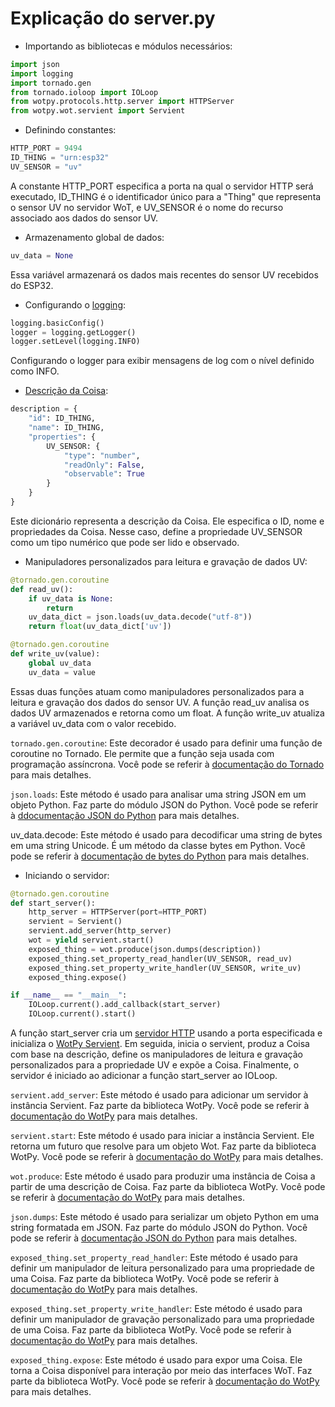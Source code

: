 # Explicação do server.py

- Importando as bibliotecas e módulos necessários:
```py
import json
import logging
import tornado.gen
from tornado.ioloop import IOLoop
from wotpy.protocols.http.server import HTTPServer
from wotpy.wot.servient import Servient
```

- Definindo constantes:
```py
HTTP_PORT = 9494
ID_THING = "urn:esp32"
UV_SENSOR = "uv"
```
A constante HTTP_PORT especifica a porta na qual o servidor HTTP será executado, ID_THING é o identificador único para a "Thing" que representa o sensor UV no servidor WoT, e UV_SENSOR é o nome do recurso associado aos dados do sensor UV.

- Armazenamento global de dados:
```py
uv_data = None
```
Essa variável armazenará os dados mais recentes do sensor UV recebidos do ESP32.

- Configurando o [logging](https://docs.python.org/3/library/logging.html):
```py
logging.basicConfig()
logger = logging.getLogger()
logger.setLevel(logging.INFO)
```
Configurando o logger para exibir mensagens de log com o nível definido como INFO.

- [Descrição da Coisa](https://www.w3.org/TR/wot-thing-description/):
```py
description = {
    "id": ID_THING,
    "name": ID_THING,
    "properties": {
        UV_SENSOR: {
            "type": "number",
            "readOnly": False,
            "observable": True
        }
    }
}
```
Este dicionário representa a descrição da Coisa. Ele especifica o ID, nome e propriedades da Coisa. Nesse caso, define a propriedade UV_SENSOR como um tipo numérico que pode ser lido e observado.

- Manipuladores personalizados para leitura e gravação de dados UV:
```py
@tornado.gen.coroutine
def read_uv():
    if uv_data is None:
        return
    uv_data_dict = json.loads(uv_data.decode("utf-8"))
    return float(uv_data_dict['uv'])

@tornado.gen.coroutine
def write_uv(value):
    global uv_data
    uv_data = value
```
Essas duas funções atuam como manipuladores personalizados para a leitura e gravação dos dados do sensor UV. A função read_uv analisa os dados UV armazenados e retorna como um float. A função write_uv atualiza a variável uv_data com o valor recebido.

`tornado.gen.coroutine`: Este decorador é usado para definir uma função de coroutine no Tornado. Ele permite que a função seja usada com programação assíncrona. Você pode se referir à [documentação do Tornado](https://www.tornadoweb.org/en/stable/gen.html) para mais detalhes.

`json.loads`: Este método é usado para analisar uma string JSON em um objeto Python. Faz parte do módulo JSON do Python. Você pode se referir à [ddocumentação JSON do Python](https://docs.python.org/3/library/json.html) para mais detalhes.

uv_data.decode: Este método é usado para decodificar uma string de bytes em uma string Unicode. É um método da classe bytes em Python. Você pode se referir à [documentação de bytes do Python](https://docs.python.org/3/library/stdtypes.html#bytes.decode) para mais detalhes.

- Iniciando o servidor:
```py
@tornado.gen.coroutine
def start_server():
    http_server = HTTPServer(port=HTTP_PORT)
    servient = Servient()
    servient.add_server(http_server)
    wot = yield servient.start()
    exposed_thing = wot.produce(json.dumps(description))
    exposed_thing.set_property_read_handler(UV_SENSOR, read_uv)
    exposed_thing.set_property_write_handler(UV_SENSOR, write_uv)
    exposed_thing.expose()

if __name__ == "__main__":
    IOLoop.current().add_callback(start_server)
    IOLoop.current().start()
```

A função start_server cria um [servidor HTTP](https://agmangas.github.io/wot-py/http.html) usando a porta especificada e inicializa o [WotPy Servient](https://agmangas.github.io/wot-py/_autosummary/_wot/wotpy.wot.servient.html?highlight=servient#module-wotpy.wot.servient). Em seguida, inicia o servient, produz a Coisa com base na descrição, define os manipuladores de leitura e gravação personalizados para a propriedade UV e expõe a Coisa. Finalmente, o servidor é iniciado ao adicionar a função start_server ao IOLoop.

`servient.add_server`: Este método é usado para adicionar um servidor à instância Servient. Faz parte da biblioteca WotPy. Você pode se referir à [documentação do WotPy](https://agmangas.github.io/wot-py/_autosummary/_wot/wotpy.wot.servient.html?highlight=servient%20add_server#wotpy.wot.servient.Servient.add_server) para mais detalhes.

`servient.start`: Este método é usado para iniciar a instância Servient. Ele retorna um futuro que resolve para um objeto Wot. Faz parte da biblioteca WotPy. Você pode se referir à [documentação do WotPy](https://agmangas.github.io/wot-py/_autosummary/_wot/wotpy.wot.servient.html?highlight=servient%20start#wotpy.wot.servient.Servient.start) para mais detalhes.

`wot.produce`: Este método é usado para produzir uma instância de Coisa a partir de uma descrição de Coisa. Faz parte da biblioteca WotPy. Você pode se referir à [documentação do WotPy](https://agmangas.github.io/wot-py/_autosummary/_wot/wotpy.wot.wot.html?highlight=wot%20produce#wotpy.wot.wot.WoT.produce) para mais detalhes.

`json.dumps`: Este método é usado para serializar um objeto Python em uma string formatada em JSON. Faz parte do módulo JSON do Python. Você pode se referir à [documentação JSON do Python](https://docs.python.org/3/library/json.html) para mais detalhes.

`exposed_thing.set_property_read_handler`: Este método é usado para definir um manipulador de leitura personalizado para uma propriedade de uma Coisa. Faz parte da biblioteca WotPy. Você pode se referir à [documentação do WotPy](https://agmangas.github.io/wot-py/_autosummary/_wot/_exposed/wotpy.wot.exposed.thing.html?highlight=set_property_write_handler#wotpy.wot.exposed.thing.ExposedThing.set_property_write_handler) para mais detalhes.

`exposed_thing.set_property_write_handler`: Este método é usado para definir um manipulador de gravação personalizado para uma propriedade de uma Coisa. Faz parte da biblioteca WotPy. Você pode se referir à [documentação do WotPy](https://agmangas.github.io/wot-py/_autosummary/_wot/_exposed/wotpy.wot.exposed.thing.html?highlight=set_property_write_handler#wotpy.wot.exposed.thing.ExposedThing.set_property_read_handler) para mais detalhes.

`exposed_thing.expose`: Este método é usado para expor uma Coisa. Ele torna a Coisa disponível para interação por meio das interfaces WoT. Faz parte da biblioteca WotPy. Você pode se referir à [documentação do WotPy](https://agmangas.github.io/wot-py/_autosummary/_wot/_exposed/wotpy.wot.exposed.thing.html?highlight=expose#wotpy.wot.exposed.thing.ExposedThing.expose) para mais detalhes.
